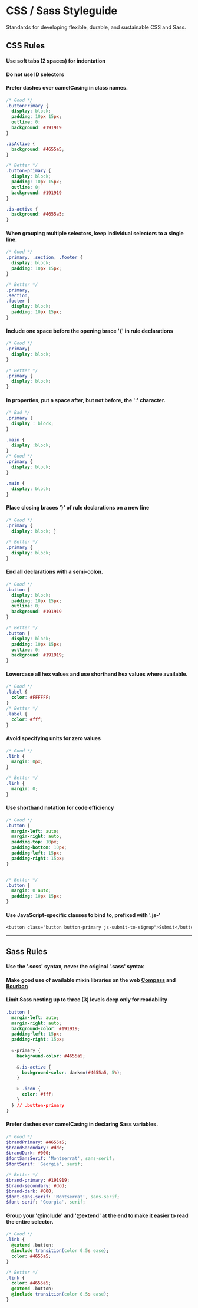 # CSS / Sass Styleguide
Standards for developing flexible, durable, and sustainable CSS and Sass.

## CSS Rules
#### Use soft tabs (2 spaces) for indentation
#### Do not use ID selectors
#### Prefer dashes over camelCasing in class names.
```css
/* Good */
.buttonPrimary {
  display: block; 
  padding: 10px 15px;
  outline: 0;
  background: #191919
}

.isActive {
  background: #4655a5;
}

/* Better */
.button-primary {
  display: block; 
  padding: 10px 15px;
  outline: 0;
  background: #191919
}

.is-active {
  background: #4655a5;
}
```

#### When grouping multiple selectors, keep individual selectors to a single line.
```css
/* Good */
.primary, .section, .footer {
  display: block;
  padding: 10px 15px;
}

/* Better */
.primary,
.section,
.footer {
  display: block;
  padding: 10px 15px;
}
```

#### Include one space before the opening brace '{' in rule declarations
```css
/* Good */
.primary{
  display: block;
}

/* Better */
.primary {
  display: block;
}
```

#### In properties, put a space after, but not before, the ':' character.
```css
/* Bad */
.primary {
  display : block;
}

.main {
  display :block;
}
/* Good */
.primary {
  display: block;
}

.main {
  display: block;
}
```

#### Place closing braces '}' of rule declarations on a new line
```css
/* Good */
.primary {
  display: block; }
  
/* Better */
.primary {
  display: block;
}
```

#### End all declarations with a semi-colon.
```css
/* Good */
.button {
  display: block; 
  padding: 10px 15px;
  outline: 0;
  background: #191919
}

/* Better */
.button {
  display: block; 
  padding: 10px 15px;
  outline: 0;
  background: #191919;
}
```

#### Lowercase all hex values and use shorthand hex values where available.
```css
/* Good */
.label {
  color: #FFFFFF;
}
/* Better */
.label {
  color: #fff;
}
```

#### Avoid specifying units for zero values
```css
/* Good */
.link {
  margin: 0px;
}

/* Better */
.link {
  margin: 0;
}
```

#### Use shorthand notation for code efficiency
```css
/* Good */
.button {
  margin-left: auto;  
  margin-right: auto;  
  padding-top: 10px;
  padding-bottom: 10px;
  padding-left: 15px;
  padding-right: 15px;
}


/* Better */
.button {
  margin: 0 auto;
  padding: 10px 15px;
}
```

#### Use JavaScript-specific classes to bind to, prefixed with '.js-'
```css
<button class="button button-primary js-submit-to-signup">Submit</button>
```

---

## Sass Rules

#### Use the '.scss' syntax, never the original '.sass' syntax
#### Make good use of available mixin libraries on the web [Compass](http://compass-style.org/) and [Bourbon](http://bourbon.io/)
#### Limit Sass nesting up to three (3) levels deep only for readability
```css
.button {
  margin-left: auto;  
  margin-right: auto;  
  background-color: #191919;
  padding-left: 15px;
  padding-right: 15px;
  
  &-primary {
    background-color: #4655a5;
    
    &.is-active {
      background-color: darken(#4655a5, 5%);
    }  
    
    > .icon {
      color: #fff;    
    }  
  } // .button-primary
}
```

#### Prefer dashes over camelCasing in declaring Sass variables.
```sass
/* Good */
$brandPrimary: #4655a5;
$brandSecondary: #ddd;
$brandDark: #000;
$fontSansSerif: 'Montserrat', sans-serif;
$fontSerif: 'Georgia', serif;

/* Better */
$brand-primary: #191919;
$brand-secondary: #ddd;
$brand-dark: #000;
$font-sans-serif: 'Montserrat', sans-serif;
$font-serif: 'Georgia', serif;
```

#### Group your '@include' and '@extend' at the end to make it easier to read the entire selector.
```sass
/* Good */
.link {
  @extend .button;  
  @include transition(color 0.5s ease);
  color: #4655a5;
}

/* Better */
.link {
  color: #4655a5;
  @extend .button;
  @include transition(color 0.5s ease);
}
```
